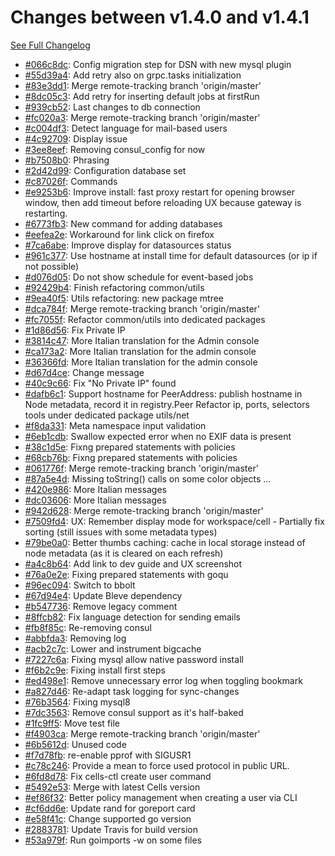 # Changes between v1.4.0 and v1.4.1

[See Full Changelog](https://github.com/pydio/cells/compare/v1.4.0...v1.4.1)

- [#066c8dc](https://github.com/pydio/cells/commit/066c8dc87093307dc801d75fd10f2c36c226ccbe): Config migration step for DSN with new mysql plugin
- [#55d39a4](https://github.com/pydio/cells/commit/55d39a42e1118839c868fc7cb5d9f1efe5273b2b): Add retry also on grpc.tasks initialization
- [#83e3dd1](https://github.com/pydio/cells/commit/83e3dd1cd5ccc78cff43c569aa0bce428238fdfc): Merge remote-tracking branch 'origin/master'
- [#8dc05c3](https://github.com/pydio/cells/commit/8dc05c351b16ed4f4b161944c101cfcbed674a09): Add retry for inserting default jobs at firstRun
- [#939cb52](https://github.com/pydio/cells/commit/939cb52aea64a30e338b1faac59ee223d8b5baaf): Last changes to db connection
- [#fc020a3](https://github.com/pydio/cells/commit/fc020a31b472bf35c3e88d4417eb2865dd32c8c3): Merge remote-tracking branch 'origin/master'
- [#c004df3](https://github.com/pydio/cells/commit/c004df360ea70a05b2434934b6da1b1f77146e33): Detect language for mail-based users
- [#4c92709](https://github.com/pydio/cells/commit/4c927096fc1192a0d03dc5252f9b18bbebe797da): Display issue
- [#3ee8eef](https://github.com/pydio/cells/commit/3ee8eef12fa970522abf43b0c2d959a85016b7cd): Removing consul_config for now
- [#b7508b0](https://github.com/pydio/cells/commit/b7508b05156e60d21e0d81f682e888c8a8cd31fb): Phrasing
- [#2d42d99](https://github.com/pydio/cells/commit/2d42d996e5138cac145ded5a394c5a2f3f236407): Configuration database set
- [#c87026f](https://github.com/pydio/cells/commit/c87026f4a6dabc9e1d4a88194c494b51dbbfd7d9): Commands
- [#e9253b6](https://github.com/pydio/cells/commit/e9253b63260fd326a6b2f8922a6dc402766e69b5): Improve install: fast proxy restart for opening browser window, then add timeout before reloading UX because gateway is restarting.
- [#6773fb3](https://github.com/pydio/cells/commit/6773fb36e8da3af1056a252ebac05a47b30159ac): New command for adding databases
- [#eefea2e](https://github.com/pydio/cells/commit/eefea2ea7502d97c8265c890228fac239f869144): Workaround for link click on firefox
- [#7ca6abe](https://github.com/pydio/cells/commit/7ca6abef75ea3b3744b8ccaa2ac83ab002ab8f4f): Improve display for datasources status
- [#961c377](https://github.com/pydio/cells/commit/961c3771a75e3ed7690ecfcd6fabff776202d693): Use hostname at install time for default datasources (or ip if not possible)
- [#d076d05](https://github.com/pydio/cells/commit/d076d05e602f203efe2914b092eb7459a4087ae9): Do not show schedule for event-based jobs
- [#92429b4](https://github.com/pydio/cells/commit/92429b4f50f4ebc1d098038bfc9f53563031a88d): Finish refactoring common/utils
- [#9ea40f5](https://github.com/pydio/cells/commit/9ea40f54c80e39ca096ae4e5efbfbdad761a1cfd): Utils refactoring: new package mtree
- [#dca784f](https://github.com/pydio/cells/commit/dca784fba6d7fd7a4f55bb68acc39bd5791bd152): Merge remote-tracking branch 'origin/master'
- [#fc7055f](https://github.com/pydio/cells/commit/fc7055f03111ab8103f6a5b3f6506e8ffd5b81c6): Refactor common/utils into dedicated packages
- [#1d86d56](https://github.com/pydio/cells/commit/1d86d56fb7d0a6844076479fd4100a7ab2485969): Fix Private IP
- [#3814c47](https://github.com/pydio/cells/commit/3814c4720ecc50bcf3e5849f0d41f322c52a689d): More Italian translation for the Admin console
- [#ca173a2](https://github.com/pydio/cells/commit/ca173a2df62609722eea057f2b58b930f81b0de4): More Italian translation for the admin console
- [#36366fd](https://github.com/pydio/cells/commit/36366fdd965c09768c2e34288bbedd4437336ab4): More Italian translation for the admin console
- [#d67d4ce](https://github.com/pydio/cells/commit/d67d4ce5cfed961eabb620669bdbbdc85d70bfbd): Change message
- [#40c9c66](https://github.com/pydio/cells/commit/40c9c66e9a77dadc94a0b598571ed314457ac912): Fix "No Private IP" found
- [#dafb6c1](https://github.com/pydio/cells/commit/dafb6c114cdb611eff4e7732b472610519f1693f): Support hostname for PeerAddress: publish hostname in Node metadata, record it in registry.Peer Refactor ip, ports, selectors tools under dedicated package utils/net
- [#f8da331](https://github.com/pydio/cells/commit/f8da331c1dda488790559d19f0bfa952fb49de2a): Meta namespace input validation
- [#6eb1cdb](https://github.com/pydio/cells/commit/6eb1cdbb7f9cdb208c9bdd39a9db5e296d14d8c1): Swallow expected error when no EXIF data is present
- [#38c1d5e](https://github.com/pydio/cells/commit/38c1d5e99eab42250740ee818c5f0f494fb84cb5): Fixng prepared statements with policies
- [#68cb76b](https://github.com/pydio/cells/commit/68cb76b905566ebff9d74423eaeb267168a35005): Fixng prepared statements with policies
- [#061776f](https://github.com/pydio/cells/commit/061776f859c8d286d3a21e6bad659a25a51381b9): Merge remote-tracking branch 'origin/master'
- [#87a5e4d](https://github.com/pydio/cells/commit/87a5e4dcfb9a53a98dcf5bcaf602a98346d62a3f): Missing toString() calls on some color objects ...
- [#420e986](https://github.com/pydio/cells/commit/420e98647c3e2ff8e403a6aedcaf1579fd9c70d1): More Italian messages
- [#dc03606](https://github.com/pydio/cells/commit/dc03606b0b05c00bcf400c400e437c184b7657ff): More Italian messages
- [#942d628](https://github.com/pydio/cells/commit/942d628ededafc5cc6c14e2d55a194e5ac334288): Merge remote-tracking branch 'origin/master'
- [#7509fd4](https://github.com/pydio/cells/commit/7509fd4daeb055d1f4e6af4865ba9cb4e4bb63d0): UX: Remember display mode for workspace/cell - Partially fix sorting (still issues with some metadata types)
- [#79be0a0](https://github.com/pydio/cells/commit/79be0a0ae6da71baf8b7b3166d0b48caf8dac1ef): Better thumbs caching: cache in local storage instead of node metadata (as it is cleared on each refresh)
- [#a4c8b64](https://github.com/pydio/cells/commit/a4c8b644fcacec825cb8227b11ccab2680b86509): Add link to dev guide and UX screenshot
- [#76a0e2e](https://github.com/pydio/cells/commit/76a0e2e0855e63688088f77d2a19e0afa30914e7): Fixing prepared statements with goqu
- [#96ec094](https://github.com/pydio/cells/commit/96ec0941ec15f25a5dcdfc4abb3f2fad1eac6a24): Switch to bbolt
- [#67d94e4](https://github.com/pydio/cells/commit/67d94e46c58aa204bc03227ec9ce03a4cf46c843): Update Bleve dependency
- [#b547736](https://github.com/pydio/cells/commit/b54773680da2cb2fb8254b84255604e8a6fa8023): Remove legacy comment
- [#8ffcb82](https://github.com/pydio/cells/commit/8ffcb827b4039a7cd49c6f50897733670ea61622): Fix language detection for sending emails
- [#fb8f85c](https://github.com/pydio/cells/commit/fb8f85c7e805fa9ed5d4e706dc25d6ca7086c26b): Re-removing consul
- [#abbfda3](https://github.com/pydio/cells/commit/abbfda3268695754732b073c5287afea3bece499): Removing log
- [#acb2c7c](https://github.com/pydio/cells/commit/acb2c7c3e92c69797c4ae8b66cb1b86043937e91): Lower and instrument bigcache
- [#7227c6a](https://github.com/pydio/cells/commit/7227c6af70b73916a07e6b6966be95a69c0be084): Fixing mysql allow native password install
- [#f6b2c9e](https://github.com/pydio/cells/commit/f6b2c9e64352c98704a260f86df697450c722c86): Fixing install first steps
- [#ed498e1](https://github.com/pydio/cells/commit/ed498e1d5b1b8b4e1269e8cd83bffc864f6067c3): Remove unnecessary error log when toggling bookmark
- [#a827d46](https://github.com/pydio/cells/commit/a827d46cee2beca3370a3d58427663d63eff2e35): Re-adapt task logging for sync-changes
- [#76b3564](https://github.com/pydio/cells/commit/76b356415481f8b9c817de8f80fe70f2a3b252bc): Fixing mysql8
- [#7dc3563](https://github.com/pydio/cells/commit/7dc35637fee4451c0960eea8a5a29966be5639d4): Remove consul support as it's half-baked
- [#1fc9ff5](https://github.com/pydio/cells/commit/1fc9ff584562d884f7caa064d15532e58ce38a07): Move test file
- [#f4903ca](https://github.com/pydio/cells/commit/f4903ca30b83ce9fef7630ce724803e1d3a60498): Merge remote-tracking branch 'origin/master'
- [#6b5612d](https://github.com/pydio/cells/commit/6b5612de6a1ed488944cb41ab958d8969834605e): Unused code
- [#f7d78fb](https://github.com/pydio/cells/commit/f7d78fbd732f91d98f7965d8c6aadfa6fd59bf63): re-enable pprof with SIGUSR1
- [#c78c246](https://github.com/pydio/cells/commit/c78c2462f8231b065687031ff62c3b273d6c4dca): Provide a mean to force used protocol in public URL.
- [#6fd8d78](https://github.com/pydio/cells/commit/6fd8d787343ca92f9c9ce4e0ce83dca4a0591af9): Fix cells-ctl create user command
- [#5492e53](https://github.com/pydio/cells/commit/5492e5338146ede9cff378a903314193f09a243b): Merge with latest Cells version
- [#ef86f32](https://github.com/pydio/cells/commit/ef86f326e724293ca2b3afe3c2289fd5c39f0cb1): Better policy management when creating a user via CLI
- [#cf6dd6e](https://github.com/pydio/cells/commit/cf6dd6e34db84825bcb50cc8823baf436f55df2a): Update rand for goreport card
- [#e58f41c](https://github.com/pydio/cells/commit/e58f41cd08ccfa2e8bd565923a5cae273c76f0dd): Change supported go version
- [#2883781](https://github.com/pydio/cells/commit/2883781277e68d81464344dc830286d2cf77449b): Update Travis for build version
- [#53a979f](https://github.com/pydio/cells/commit/53a979fa0626bd3b43273a77eba14e38bac23007): Run goimports -w on some files
